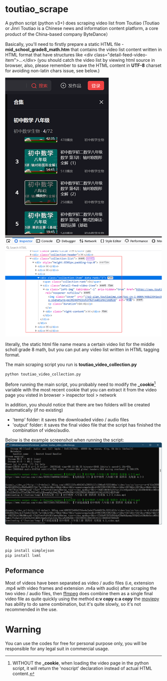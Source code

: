 # toutiao_scrape
A python script (python v3+) does scraping video list from Toutiao (Toutiao or Jinri Toutiao is a Chinese news and information content platform, a core product of the China-based company ByteDance）

Basically, you'll need to firstly prepare a static HTML file - **mid_school_grade8_math.htm** that contains the video list content written in HTML format that have structures like &lt;div class="detail-feed-video-item"&gt;...&lt;/div&gt;
(you should catch the video list by viewing html source in browser, also, please remember to save the HTML content in **UTF-8** charset for avoiding non-latin chars issue, see below.)

![How to capture the video list by the inspector in browser](dev_screenshots/github_toutiao_scrape_1.png)![How to capture the video list by the inspector in browser](dev_screenshots/github_toutiao_scrape_2.png)

literally, the static html file name means a certain video list for the middle scholl grade 8 math, but you can put any video list written in HTML tagging format.

The main scraping script you run is **toutiao_video_collection.py**
```
python toutiao_video_collection.py
```

Before running the main script, you probably need to modify the **_cookie**[^note] variable with the most recent cookie that you can extract it from the video page you visted in browser > inspector tool > network 

In addition, you should notice that there are two folders will be created automatically (if no existing)
  - 'temp' folder: it saves the downloaded video / audio files 
  - 'output' folder: it saves the final video file that the script has finished the combination of video/audio.

Below is the example screenshot when running the script:
![Toutial scrape](dev_screenshots/github_toutiao_scrape.png)

[^note]:
    WITHOUT the **_cookie**, when loading the video page in the python script, it will return the 'noscript' declaration instead of actual HTML content.


## Required python libs
```
pip install simplejson
pip install lxml
```

## Peformance
Most of videos have been separated as video / audio files (i.e, extension .mp4 with video frames and extension .m4a with audio)
after scraping the two video / audio files, then [ffmpeg](https://ffmpeg.org/download.html) does combine them as a single final video file as quite quickly using the method **c:v copy c:a copy**
the [moviepy](https://pypi.org/project/moviepy/) has ability to do same combination, but it's quite slowly, so it's not recommended in the use.

# Warning
You can use the codes for free for personal purpose only, you will be responsible for any legal suit in commercial usage.

